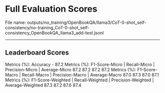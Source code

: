 # Full Evaluation Scores

File name: outputs/no_training/OpenBookQA/llama3/CoT-0-shot_self-consistency/no-training_CoT-0-shot_self-consistency_OpenBookQA_llama3_add-test.jsonl


---

## Leaderboard Scores

Metrics (%): Accuracy - 87.2
Metrics (%): F1-Score-Micro | Recall-Micro | Precision-Micro | Average-Micro
                87.2        87.2          87.2        87.2
Metrics (%): F1-Score-Macro | Recall-Macro | Precision-Macro | Average-Macro
                87.0        87.3          87.0        87.1
Metrics (%): F1-Score-Weighted | Recall-Weighted | Precision-Weighted | Average-Weighted
                87.3        87.2          87.6        87.4

